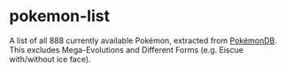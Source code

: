 # pokemon-list
A list of all 888 currently available Pokémon, extracted from [PokémonDB](https://pokemondb.net/pokedex/all). This excludes Mega-Evolutions and Different Forms (e.g. Eiscue with/without ice face).

